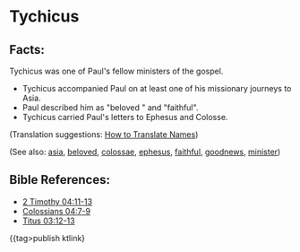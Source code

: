 # Tychicus #

## Facts: ##

Tychicus was one of Paul's fellow ministers of the gospel.

* Tychicus accompanied Paul on at least one of his missionary journeys to Asia.
* Paul described him as "beloved " and "faithful".
* Tychicus carried Paul's letters to Ephesus and Colosse.

(Translation suggestions: [How to Translate Names](https://git.door43.org/Door43/en-ta-translate-vol1/src/master/content/translate_names.md))

(See also: [asia](../other/asia.md), [beloved](../kt/beloved.md), [colossae](../other/colossae.md), [ephesus](../other/ephesus.md), [faithful](../kt/faithful.md), [goodnews](../kt/goodnews.md), [minister](../kt/minister.md))

## Bible References: ##

* [2 Timothy 04:11-13](https://door43.org/en/bible/notes/2ti/04/11)
* [Colossians 04:7-9](https://door43.org/en/bible/notes/col/04/07)
* [Titus 03:12-13](https://door43.org/en/bible/notes/tit/03/12)

{{tag>publish ktlink}
